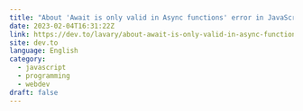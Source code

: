 ```yaml
---
title: "About 'Await is only valid in Async functions' error in JavaScript"
date: 2023-02-04T16:31:22Z
link: https://dev.to/lavary/about-await-is-only-valid-in-async-functions-error-in-javascript-bmd?utm_medium=RSS&utm_source=news.12bit.vn
site: dev.to
language: English
category:
  - javascript
  - programming
  - webdev
draft: false
---
```

